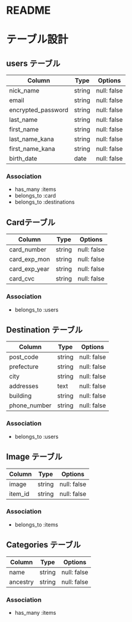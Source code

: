 # README

# テーブル設計

## users テーブル

| Column             | Type   | Options     |
| ------------------ | ------ | ----------- |
| nick_name          | string | null: false |
| email              | string | null: false |
| encrypted_password | string | null: false |
| last_name          | string | null: false |
| first_name         | string | null: false |
| last_name_kana     | string | null: false |
| first_name_kana    | string | null: false |
| birth_date         | date   | null: false |

### Association

- has_many :items
- belongs_to :card
- belongs_to :destinations



## Cardテーブル

| Column             | Type   | Options     |
| ------------------ | ------ | ----------- |
| card_number        | string | null: false |
| card_exp_mon       | string | null: false |
| card_exp_year      | string | null: false |
| card_cvc           | string | null: false |

### Association

- belongs_to :users



## Destination テーブル

| Column             | Type   | Options     |
| ------------------ | ------ | ----------- |
| post_code          | string | null: false |
| prefecture         | string | null: false |
| city               | string | null: false |
| addresses          | text   | null: false |
| building           | string | null: false |
| phone_number       | string | null: false |

### Association

- belongs_to :users



## Image テーブル

| Column             | Type   | Options     |
| ------------------ | ------ | ----------- |
| image              | string | null: false |
| item_id            | string | null: false |

### Association

- belongs_to :items



## Categories テーブル

| Column             | Type   | Options     |
| ------------------ | ------ | ----------- |
| name               | string | null: false |
| ancestry           | string | null: false |

### Association

- has_many :items

